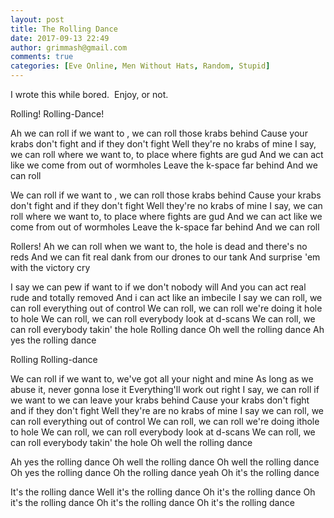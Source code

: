 ```yaml
---
layout: post
title: The Rolling Dance
date: 2017-09-13 22:49
author: grimmash@gmail.com
comments: true
categories: [Eve Online, Men Without Hats, Random, Stupid]
---
```

I wrote this while bored.&nbsp; Enjoy, or not.

Rolling!
Rolling-Dance!

Ah we can roll if we want to , we can roll those krabs behind
Cause your krabs don't fight and if they don't fight
Well they're no krabs of mine
I say, we can roll where we want to, to place where fights are gud
And we can act like we come from out of wormholes
Leave the k-space far behind
And we can roll

We can roll if we want to , we can roll those krabs behind
Cause your krabs don't fight and if they don't fight
Well they're no krabs of mine
I say, we can roll where we want to, to place where fights are gud
And we can act like we come from out of wormholes
Leave the k-space far behind
And we can roll

Rollers!
Ah we can roll when we want to, the hole is dead and there's no reds
And we can fit real dank from our drones to our tank
And surprise 'em with the victory cry

I say we can pew if want to if we don't nobody will
And you can act real rude and totally removed
And i can act like an imbecile
I say we can roll, we can roll everything out of control
We can roll, we can roll we're doing it hole to hole
We can roll, we can roll everybody look at d-scans
We can roll, we can roll everybody takin' the hole
Rolling dance
Oh well the rolling dance
Ah yes the rolling dance

Rolling
Rolling-dance

We can roll if we want to, we've got all your night and mine
As long as we abuse it, never gonna lose it
Everything'll work out right
I say, we can roll if we want to we can leave your krabs behind
Cause your krabs don't fight and if they don't fight
Well they're are no krabs of mine
I say we can roll, we can roll everything out of control
We can roll, we can roll we're doing ithole to hole
We can roll, we can roll everybody look at d-scans
We can roll, we can roll everybody takin' the hole
Oh well the rolling dance

Ah yes the rolling dance
Oh well the rolling dance
Oh well the rolling dance
Oh yes the rolling dance
Oh the rolling dance yeah
Oh it's the rolling dance

It's the rolling dance
Well it's the rolling dance
Oh it's the rolling dance
Oh it's the rolling dance
Oh it's the rolling dance
Oh it's the rolling dance

&nbsp;
